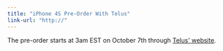 ```yaml
---
title: "iPhone 4S Pre-Order With Telus"
link-url: "http://"
---
```

<p>The pre-order starts at 3am EST on October 7th through <a href="http://www.telusmobility.com">Telus' website</a>.</p>
